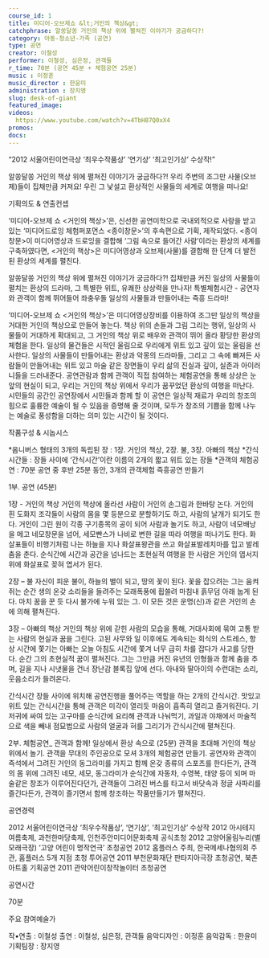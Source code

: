 ```yaml
---
course_id: 1
title: 미디어-오브제쇼 &lt;거인의 책상&gt;
catchphrase: 알쏭달쏭 거인의 책상 위에 펼쳐진 이야기가 궁금하다?!
category: 아동-청소년-가족 (공연)
type: 공연
creator: 이철성
performer: 이철성, 심은정, 관객들 
r_time: 70분 (공연 45분 + 체험공연 25분)
music : 이정훈 
music_director : 한윤미 
administration : 장지영
slug: desk-of-giant
featured_image:
videos:
  https://www.youtube.com/watch?v=4TbH87Q0xX4
promos:
docs:
---
```


“2012 서울어린이연극상 ‘최우수작품상’ ‘연기상’ ‘최고인기상’ 수상작!”

알쏭달쏭 거인의 책상 위에 펼쳐진 이야기가 궁금하다?!
우리 주변의 조그만 사물(오브제)들이 집채만큼 커져요!
우린 그 낯설고 환상적인 사물들의 세계로 여행을 떠나요!

기획의도 & 연출컨셉

‘미디어-오브제 쇼 <거인의 책상>’은, 신선한 공연미학으로 국내외적으로 사랑을 받고 있는 ‘미디어드로잉 체험퍼포먼스 <종이창문>’의 후속편으로 기획, 제작되었다. <종이창문>이 미디어영상과 드로잉을 결합해 ‘그림 속으로 들어간 사람’이라는 환상의 세계를 구축하였다면, <거인의 책상>은 미디어영상과 오브제(사물)를 결합해 한 단계 더 발전된 환상의 세계를 펼친다.

알쏭달쏭 거인의 책상 위에 펼쳐진 이야기가 궁금하다?!
집채만큼 커진 일상의 사물들이 펼치는 환상의 드라마, 그 특별한 위트, 유쾌한 상상력을 만나자!
특별체험시간 - 공연자와 관객이 함께 뛰어들어 좌충우돌 일상의 사물들과 만들어내는 즉흥 드라마!

‘미디어-오브제 쇼 <거인의 책상>’은 미디어영상장비를 이용하여 조그만 일상의 책상을 거대한 거인의 책상으로 만들어 놓는다. 책상 위의 손들과 그림 그리는 행위, 일상의 사물들이 거대하게 확대되고, 그 거인의 책상 위로 배우와 관객이 뛰어 올라 황당한 환상의 체험을 한다. 일상의 물건들은 시적인 울림으로 우리에게 위트 있고 깊이 있는 울림을 선사한다. 일상의 사물들이 만들어내는 환상과 악몽의 드라마들, 그리고 그 속에 빠져든 사람들이 만들어내는 위트 있고 마술 같은 장면들이 우리 삶의 진실과 깊이, 실존과 아이러니들을 드러내준다. 공연관람과 함께 관객이 직접 참여하는 체험공연을 통해 상상은 눈앞의 현실이 되고, 우리는 거인의 책상 위에서 우리가 꿈꾸었던 환상의 여행을 떠난다.
시민들의 공간인 공연장에서 시민들과 함께 할 이 공연은 일상적 재료가 우리의 창조의 힘으로 훌륭한 예술이 될 수 있음을 증명해 줄 것이며, 모두가 창조의 기쁨을 함께 나누는 예술로 풍성함을 더하는 의미 있는 시간이 될 것이다.

작품구성 & 시놉시스

*옴니버스 형태의 3개의 독립된 장 : 1장. 거인의 책상, 2장. 불, 3장. 아빠의 책상
*간식시간들 : 장들 사이에 ‘간식시간’이란 이름의 2개의 짧고 위트 있는 장들
*관객의 체험공연 : 70분 공연 중 후반 25분 동안, 3개의 관객체험 즉흥공연 만들기

1부. 공연 (45분)

1장 - 거인의 책상
거인의 책상에 올라선 사람이 거인의 손그림과 한바탕 논다. 거인의 흰 도화지 조각들이 사람의 몸을 몇 등분으로 분할하기도 하고, 사람의 날개가 되기도 한다. 거인이 그린 원이 각종 구기종목의 공이 되어 사람과 놀기도 하고, 사람이 네모배낭을 메고 네모창문을 넘어, 세모빤스가 나비로 변한 길을 따라 여행을 떠나기도 한다. 화살표들이 비행기처럼 나는 하늘을 지나 화살표왕관을 쓰고 화살표발레치마를 입고 발레춤을 춘다. 순식간에 시간과 공간을 넘나드는 초현실적 여행을 한 사람은 거인의 엽서지 위에 화살표로 꽂혀 엽서가 된다.

2장 – 불
자신이 피운 불이, 하늘의 별이 되고, 땅의 꽃이 된다. 꽃을 잡으려는 그는 움켜쥐는 순간 생의 온갖 소리들을 들려주는 모래폭풍에 휩쓸려 마침내 흙무덤 아래 눕게 된다. 마치 꿈을 꾼 듯 다시 불가에 누워 있는 그. 이 모든 것은 운명(신)과 같은 거인의 손에 의해 펼쳐진다.

3장 – 아빠의 책상
거인의 책상 위에 갇힌 사람의 모습을 통해, 거대사회에 묶여 고통 받는 사람의 현실과 꿈을 그린다. 고된 사무와 일 이후에도 계속되는 회식의 스트레스, 항상 시간에 쫓기는 아빠는 오늘 아침도 시간에 쫓겨 너무 급히 차를 잡다가 사고를 당한다. 순간 그의 초현실적 꿈이 펼쳐진다. 그는 그만큼 커진 유년의 인형들과 함께 춤을 추며, 길을 지나 시냇물을 건너 장난감 블록집 앞에 선다. 아내와 딸아이의 수런대는 소리, 웃음소리가 들려온다.

간식시간
장들 사이에 위치해 공연진행을 풀어주는 역할을 하는 2개의 간식시간. 맛있고 위트 있는 간식시간을 통해 관객은 미각이 열리듯 마음이 흡족히 열리고 즐거워진다. 기저귀에 싸여 있는 고구마를 순식간에 요리해 관객과 나눠먹기, 과일과 야채에서 마술적으로 색을 빼내 점묘법으로 사람의 얼굴과 혀를 그리기가 간식시간에 펼쳐진다.

2부. 체험공연_ 관객과 함께! 일상에서 환상 속으로 (25분)
관객을 초대해 거인의 책상 위에서 놀기. 관객을 무대의 주인공으로 모셔 3개의 체험공연 만들기. 공연자와 관객이 즉석에서 그려진 거인의 동그라미를 가지고 함께 온갖 종류의 스포츠를 한다든가, 관객의 몸 위에 그려진 네모, 세모, 동그라미가 순식간에 자동차, 수영복, 태양 등이 되며 마술같은 창조가 이루어진다던가, 관객들이 그려진 버스를 타고서 바닷속과 정글 사파리를 즐긴다든가, 관객이 즐기면서 함께 창조하는 작품만들기가 펼쳐진다.

공연경력

2012 서울어린이연극상 ‘최우수작품상’, ‘연기상’, ‘최고인기상’ 수상작
2012 아시테지 여름축제, 과천한마당축제, 인천주안미디어문화축제 공식초청
2012 고양어울림누리(별모래극장) ‘고양 어린이 명작연극’ 초청공연
2012 홈플러스 주최, 한국메세나협의회 주관, 홈플러스 5개 지점 초청 투어공연
2011 부천문화재단 판타지아극장 초청공연, 북촌아트홀 기획공연
2011 관악어린이창작놀이터 초청공연

공연시간

70분

주요 참여예술가

작•연출 : 이철성
출연 : 이철성, 심은정, 관객들
음악디자인 : 이정훈
음악감독 : 한윤미
기획팀장 : 장지영
